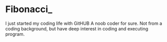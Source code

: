 # Fibonacci_
I just started my coding life with GitHUB
A noob coder for sure. Not from a coding background, but have deep interest in coding and executing program.
